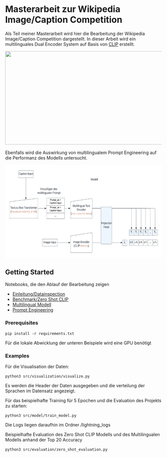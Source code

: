 Masterarbeit zur Wikipedia Image/Caption Competition
==============================

Als Teil meiner Masterarbeit wird hier die Bearbeitung der Wikipedia Image/Caption Competition dargestellt. In dieser Arbeit wird ein multilinguales Dual Encoder System auf Basis von [CLIP](https://github.com/openai/CLIP) erstellt.


<p align="center">
<img src="/data/images/Modell Übersicht.png" width="600" height="300">
</p>

Ebenfalls wird die Auswirkung von multilingualem Prompt Engineering auf die Performanz des Modells untersucht.

<p align="center">
<img src="/data/images/PromptEngineering.png" width="600" height="300">
</p>


## Getting Started


Notebooks, die den Ablauf der Bearbeitung zeigen

- [Einleitung/Datainspection](https://colab.research.google.com/drive/1p0GIyOQP1hrQpwrephUh10zfPb5LvikB?hl=de#scrollTo=WR78qszh6mPA)
- [Benchmark/Zero Shot CLIP](https://colab.research.google.com/drive/1wLefrr7n329jjH4XGHPOtYW67-5T-Ufm?hl=de#scrollTo=lmP4P3IPshFC)
- [Multilingual Modell](https://colab.research.google.com/drive/1hb-9B_D8eXfI7U8YCjC7xenMvu_TvUKh?hl=de#scrollTo=D37L7HrR4W3Z)
- [Prompt Engineering](https://colab.research.google.com/drive/1R6q1L_9rx54mTGAOMBpw2JzsquL4woGe#scrollTo=Nj0N5f-cgOPF)


### Prerequisites

```
pip install -r requirements.txt

```
Für die lokale Abwicklung der unteren Beispiele wird eine GPU benötigt

### Examples

Für die Visualisation der Daten:
```
python3 src/visualization/visualize.py
```

Es werden die Header der Daten ausgegeben und die verteilung der Sprachen im Datensatz angezeigt.

Für das beispielhafte Training für 5 Epochen und die Evaluation des Projekts zu starten:


```
python3 src/model/train_model.py
```
Die Logs liegen daraufhin im Ordner /lightning_logs

Beispielhafte Evaluation des Zero Shot CLIP Modells und des Multilingualen Modells anhand der Top 20 Accuracy


```
python3 src/evaluation/zero_shot_evaluation.py
```
